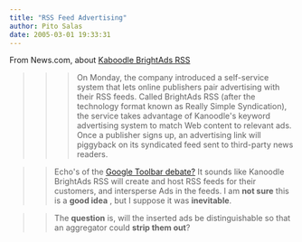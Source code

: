 ```yaml
---
title: "RSS Feed Advertising"
author: Pito Salas
date: 2005-03-01 19:33:31
---
```

From News.com, about [Kaboodle BrightAds
RSS](<http://news.com.com/Firm+eyes+RSS+feeds+as+ad+vehicle/2100-1024_3-5591056.html?tag=cd.top>)

>>

>>> On Monday, the company introduced a self-service system that lets online
publishers pair advertising with their RSS feeds. Called BrightAds RSS (after
the technology format known as Really Simple Syndication), the service takes
advantage of Kanoodle's keyword advertising system to match Web content to
relevant ads. Once a publisher signs up, an advertising link will piggyback on
its syndicated feed sent to third-party news readers.

>>

>> Echo's of the [Google Toolbar
debate?](<http://www.eweek.com/article2/0,1759,1766764,00.asp>) It sounds like
Kanoodle BrightAds RSS will create and host RSS feeds for their customers, and
intersperse Ads in the feeds. I am **not sure** this is a **good idea** , but
I suppose it was **inevitable**.

>>

>> The **question** is, will the inserted ads be distinguishable so that an
aggregator could **strip them out**?


